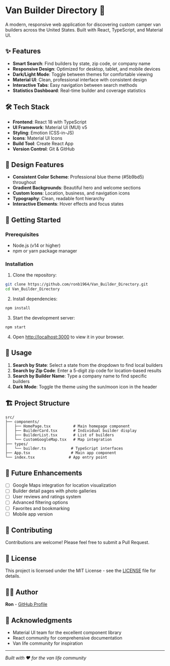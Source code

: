 # Van Builder Directory 🚐

A modern, responsive web application for discovering custom camper van builders across the United States. Built with React, TypeScript, and Material UI.

## ✨ Features

- **Smart Search**: Find builders by state, zip code, or company name
- **Responsive Design**: Optimized for desktop, tablet, and mobile devices
- **Dark/Light Mode**: Toggle between themes for comfortable viewing
- **Material UI**: Clean, professional interface with consistent design
- **Interactive Tabs**: Easy navigation between search methods
- **Statistics Dashboard**: Real-time builder and coverage statistics

## 🛠️ Tech Stack

- **Frontend**: React 18 with TypeScript
- **UI Framework**: Material UI (MUI) v5
- **Styling**: Emotion (CSS-in-JS)
- **Icons**: Material UI Icons
- **Build Tool**: Create React App
- **Version Control**: Git & GitHub

## 🎨 Design Features

- **Consistent Color Scheme**: Professional blue theme (#5b9bd5) throughout
- **Gradient Backgrounds**: Beautiful hero and welcome sections
- **Custom Icons**: Location, business, and navigation icons
- **Typography**: Clean, readable font hierarchy
- **Interactive Elements**: Hover effects and focus states

## 🚀 Getting Started

### Prerequisites

- Node.js (v14 or higher)
- npm or yarn package manager

### Installation

1. Clone the repository:
```bash
git clone https://github.com/ronb1964/Van_Builder_Directory.git
cd Van_Builder_Directory
```

2. Install dependencies:
```bash
npm install
```

3. Start the development server:
```bash
npm start
```

4. Open [http://localhost:3000](http://localhost:3000) to view it in your browser.

## 📱 Usage

1. **Search by State**: Select a state from the dropdown to find local builders
2. **Search by Zip Code**: Enter a 5-digit zip code for location-based results
3. **Search by Builder Name**: Type a company name to find specific builders
4. **Dark Mode**: Toggle the theme using the sun/moon icon in the header

## 🏗️ Project Structure

```
src/
├── components/
│   ├── HomePage.tsx          # Main homepage component
│   ├── BuilderCard.tsx       # Individual builder display
│   ├── BuilderList.tsx       # List of builders
│   └── CustomGoogleMap.tsx   # Map integration
├── types/
│   └── builder.ts           # TypeScript interfaces
├── App.tsx                  # Main app component
└── index.tsx               # App entry point
```

## 🎯 Future Enhancements

- [ ] Google Maps integration for location visualization
- [ ] Builder detail pages with photo galleries
- [ ] User reviews and ratings system
- [ ] Advanced filtering options
- [ ] Favorites and bookmarking
- [ ] Mobile app version

## 🤝 Contributing

Contributions are welcome! Please feel free to submit a Pull Request.

## 📄 License

This project is licensed under the MIT License - see the [LICENSE](LICENSE) file for details.

## 👨‍💻 Author

**Ron** - [GitHub Profile](https://github.com/ronb1964)

## 🙏 Acknowledgments

- Material UI team for the excellent component library
- React community for comprehensive documentation
- Van life community for inspiration

---

*Built with ❤️ for the van life community*
